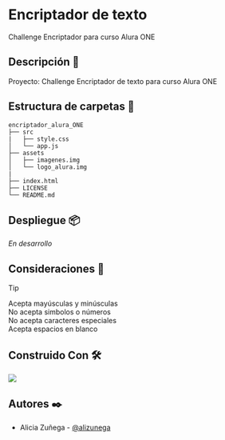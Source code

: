 # Encriptador de texto

Challenge Encriptador para curso Alura ONE

## Descripción :notebook_with_decorative_cover:

Proyecto: Challenge Encriptador de texto para curso Alura ONE

## Estructura de carpetas :open_file_folder:

```
encriptador_alura_ONE
├── src
|   ├── style.css
│   └── app.js
├── assets
│   ├── imagenes.img
│   └── logo_alura.img
|
├── index.html
├── LICENSE
└── README.md
```

## Despliegue :package:

_En desarrollo_

## Consideraciones :memo:

> [!TIP]
>
> Acepta mayúsculas y minúsculas  
>  No acepta simbolos o números  
>  No acepta caracteres especiales  
>  Acepta espacios en blanco

## Construido Con :hammer_and_wrench:

<p>
  <a href="https://skillicons.dev">
    <img src="https://skillicons.dev/icons?i=html,css,js,bootstrap&theme=dark" />
  </a>
</p>

## Autores :black_nib:

- Alicia Zuñega - [@alizunega](https://github.com/alizunega)
